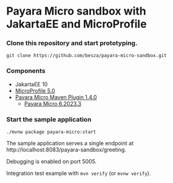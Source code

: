 # Payara Micro sandbox with JakartaEE and MicroProfile

### Clone this repository and start prototyping.
```shell
git clone https://github.com/besza/payara-micro-sandbox.git
```  
### Components
* JakartaEE 10
* [MicroProfile 5.0](https://github.com/eclipse/microprofile)
* [Payara Micro Maven Plugin 1.4.0](https://github.com/payara/ecosystem-maven/tree/master/payara-micro-maven-plugin)
  * [Payara Micro 6.2023.3](https://docs.payara.fish/community/docs/Technical%20Documentation/Payara%20Micro%20Documentation/Overview.html)

### Start the sample application
```shell
./mvnw package payara-micro:start
```
The sample application serves a single endpoint at http://localhost:8083/payara-sandbox/greeting. 

Debugging is enabled on port 5005.

Integration test example with `mvn verify` (or `mvnw verify`).